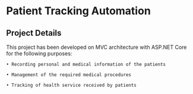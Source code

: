 # Patient Tracking Automation
## Project Details
This project has been developed on MVC architecture with ASP.NET Core for the following purposes:
  
    • Recording personal and medical information of the patients
  
    • Management of the required medical procedures
  
    • Tracking of health service received by patients
